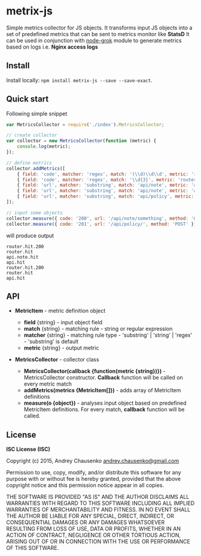 # metrix-js
Simple metrics collector for JS objects.
It transforms input JS objects into a set of predefined metrics that can be sent to metrics monitor like **StatsD**
It can be used in conjunction with [node-grok](https://www.npmjs.com/package/node-grok) module to generate metrics based on logs i.e. **Nginx access logs** 

## Install
Install locally: `npm install metrix-js --save --save-exact`.

## Quick start
Following simple snippet
```javascript
var MetricsCollector = require('./index').MetricsCollector;

// create collector
var collector = new MetricsCollector(function (metric) {
    console.log(metric);
});

// define metrics
collector.addMetrics([
    { field: 'code', matcher: 'regex', match: '(\\d)\\d\\d', metric: 'router.hit.$100' },
    { field: 'code', matcher: 'regex', match: '\\d{3}', metric: 'router.hit' },
    { field: 'url', matcher: 'substring', match: 'api/note', metric: 'api.note.hit' },
    { field: 'url', matcher: 'substring', match: 'api/note', metric: 'api.hit' },
    { field: 'url', matcher: 'substring', match: 'api/policy', metric: 'api.hit' }
]);

// input some objects
collector.measure({ code: '200', url: '/api/note/something', method: 'GET' });
collector.measure({ code: '201', url: '/api/policy/', method: 'POST' });
```

will produce output

```
router.hit.200
router.hit
api.note.hit
api.hit
router.hit.200
router.hit
api.hit
```

## API
* **MetricItem** - metric definition object
    * **field** {string} - input object field
    * **match** {string} - matching rule - string or regular expression
    * **matcher** {string} - matching rule type - 'substring' | 'string' | 'regex' - 'substring' is default 
    * **metric** {string} - output metric 
    
* **MetricsCollector** - collector class
    * **MetricsCollector(callback {function(metric {string})})** - MetricsCollector constructor. **Callback** function will be called on every metric match
    * **addMetrics(metrics {MetricItem[]})** - adds array of MetricItem definitions
    * **measure(o {object})** - analyses input object based on predefined MetricItem definitions. For every match, **callback** function will be called. 


## License 
**ISC License (ISC)**

Copyright (c) 2015, Andrey Chausenko <andrey.chausenko@gmail.com>

Permission to use, copy, modify, and/or distribute this software for any
purpose with or without fee is hereby granted, provided that the above
copyright notice and this permission notice appear in all copies.

THE SOFTWARE IS PROVIDED "AS IS" AND THE AUTHOR DISCLAIMS ALL WARRANTIES
WITH REGARD TO THIS SOFTWARE INCLUDING ALL IMPLIED WARRANTIES OF
MERCHANTABILITY AND FITNESS. IN NO EVENT SHALL THE AUTHOR BE LIABLE FOR
ANY SPECIAL, DIRECT, INDIRECT, OR CONSEQUENTIAL DAMAGES OR ANY DAMAGES
WHATSOEVER RESULTING FROM LOSS OF USE, DATA OR PROFITS, WHETHER IN AN
ACTION OF CONTRACT, NEGLIGENCE OR OTHER TORTIOUS ACTION, ARISING OUT OF
OR IN CONNECTION WITH THE USE OR PERFORMANCE OF THIS SOFTWARE.
